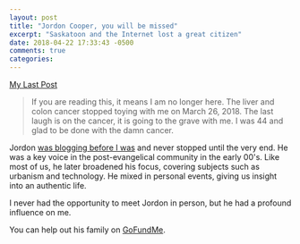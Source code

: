 ```yaml
---
layout: post
title: "Jordon Cooper, you will be missed"
excerpt: "Saskatoon and the Internet lost a great citizen"
date: 2018-04-22 17:33:43 -0500
comments: true
categories: 
---
```


[My Last Post](http://www.jordoncooper.com/my-last-post/)

> If you are reading this, it means I am no longer here.  The liver and colon cancer stopped toying with me on March 26, 2018.  The last laugh is on the cancer, it is going to the grave with me. I was 44 and glad to be done with the damn cancer.

Jordon [was blogging before I was](http://www.jordoncooper.com/2001/06/) and never stopped until the very end. He was a key voice in the post-evangelical community in the early 00's. Like most of us, he later broadened his focus, covering subjects such as urbanism and technology. He mixed in personal events, giving us insight into an authentic life. 

I never had the opportunity to meet Jordon in person, but he had a profound influence on me.

You can help out his family on [GoFundMe](http://www.gofundme.com/JordonCooper).
